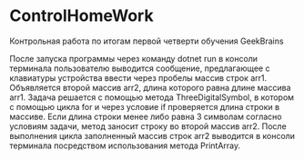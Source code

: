 # ControlHomeWork
Контрольная работа по итогам первой четверти обучения GeekBrains

После запуска программы через команду dotnet run в консоли терминала пользователю выводится сообщение, предлагающее с клавиатуры устройства ввести через пробелы массив строк arr1. Объявляется второй массив arr2, длина которого равна длине массива arr1. Задача решается с помощью метода ThreeDigitalSymbol, в котором с помощью цикла for и через условие if проверяется длина строки в массиве. Если длина строки менее либо равна 3 символам согласно условиям задачи, метод заносит строку во второй массив arr2. После выполнения цикла заполненный массив строк arr2 выводится в консоли терминала посредством использования метода PrintArray.